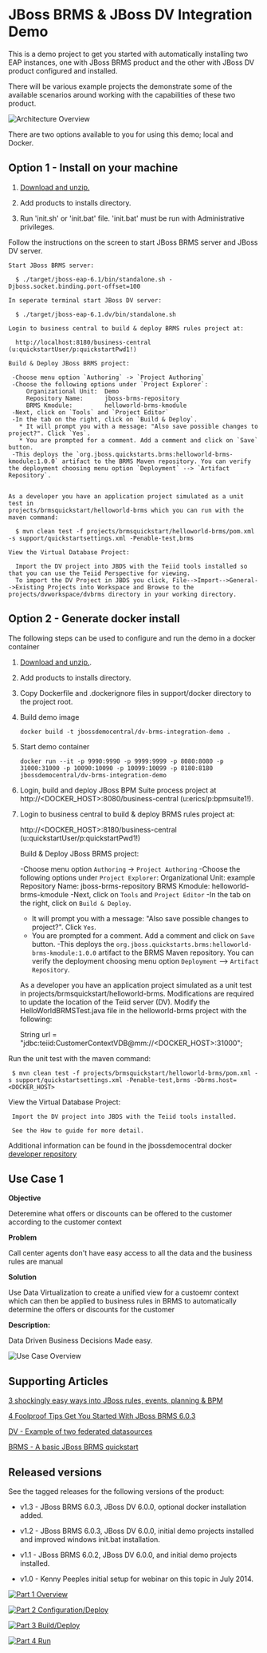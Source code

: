 JBoss BRMS & JBoss DV Integration Demo
======================================
This is a demo project to get you started with automatically installing two EAP instances, one with JBoss 
BRMS product and the other with JBoss DV product configured and installed.

There will be various example projects the demonstrate some of the available scenarios around working with 
the capabilities of these two product.

![Architecture Overview](https://github.com/kpeeples/dv-brms-integration-demo/blob/master/docs/demo-images/dv%2Bbrms-image2.JPG)

There are two options available to you for using this demo; local and Docker.


Option 1 - Install on your machine
----------------------------------
1. [Download and unzip.](https://github.com/kpeeples/dv-brms-integration-demo/archive/master.zip)

2. Add products to installs directory.

3. Run 'init.sh' or 'init.bat' file. 'init.bat' must be run with Administrative privileges. 

Follow the instructions on the screen to start JBoss BRMS server and JBoss DV server.

   ```
   Start JBoss BRMS server:                                                       
                                                                                       
     $ ./target/jboss-eap-6.1/bin/standalone.sh -Djboss.socket.binding.port-offset=100 
                                                                                       
   In seperate terminal start JBoss DV server:                                         
                                                                                       
     $ ./target/jboss-eap-6.1.dv/bin/standalone.sh                                     
                                                                                       
   Login to business central to build & deploy BRMS rules project at:                     
                                                                                       
     http://localhost:8180/business-central     (u:quickstartUser/p:quickstartPwd1!)                      
                                                                                       
   Build & Deploy JBoss BRMS project:

    -Choose menu option `Authoring` -> `Project Authoring`  
    -Choose the following options under `Project Explorer`:  
        Organizational Unit:  Demo  
        Repository Name:      jboss-brms-repository  
        BRMS Kmodule:         helloworld-brms-kmodule  
    -Next, click on `Tools` and `Project Editor`  
    -In the tab on the right, click on `Build & Deploy`.   
      * It will prompt you with a message: "Also save possible changes to project?". Click `Yes`.  
      * You are prompted for a comment. Add a comment and click on `Save` button.  
    -This deploys the `org.jboss.quickstarts.brms:helloworld-brms-kmodule:1.0.0` artifact to the BRMS Maven repository. You can verify the deployment choosing menu option `Deployment` --> `Artifact Repository`.  


   As a developer you have an application project simulated as a unit test in             
   projects/brmsquickstart/helloworld-brms which you can run with the maven command:      
                                                                                       
     $ mvn clean test -f projects/brmsquickstart/helloworld-brms/pom.xml -s support/quickstartsettings.xml -Penable-test,brms                        
                                                                                       
   View the Virtual Database Project:                                                                     
                                                                                       
     Import the DV project into JBDS with the Teiid tools installed so that you can use the Teiid Perspective for viewing.   
     To import the DV Project in JBDS you click, File-->Import-->General-->Existing Projects into Workspace and Browse to the projects/dvworkspace/dvbrms directory in your working directory.  

   ```


Option 2 - Generate docker install
----------------------------------
The following steps can be used to configure and run the demo in a docker container

1. [Download and unzip.](https://github.com/jbossdemocentral/brms-fuse-integration-demo/archive/master.zip).

2. Add products to installs directory.

3. Copy Dockerfile and .dockerignore files in support/docker directory to the project root.

4. Build demo image

	```
	docker build -t jbossdemocentral/dv-brms-integration-demo .
	```
5. Start demo container

	```
	docker run --it -p 9990:9990 -p 9999:9999 -p 8080:8080 -p 31000:31000 -p 10090:10090 -p 10099:10099 -p 8180:8180 jbossdemocentral/dv-brms-integration-demo
	```

6. Login, build and deploy JBoss BPM Suite process project at http://<DOCKER_HOST>:8080/business-central (u:erics/p:bpmsuite1!).

7. Login to business central to build & deploy BRMS rules project at:

     http://<DOCKER_HOST>:8180/business-central     (u:quickstartUser/p:quickstartPwd1!)                  

   Build & Deploy JBoss BRMS project:

    -Choose menu option `Authoring` -> `Project Authoring`
    -Choose the following options under `Project Explorer`:
        Organizational Unit:  example
        Repository Name:      jboss-brms-repository
        BRMS Kmodule:         helloworld-brms-kmodule
    -Next, click on `Tools` and `Project Editor`
    -In the tab on the right, click on `Build & Deploy`.
      * It will prompt you with a message: "Also save possible changes to project?". Click `Yes`.
      * You are prompted for a comment. Add a comment and click on `Save` button.
    -This deploys the `org.jboss.quickstarts.brms:helloworld-brms-kmodule:1.0.0` artifact to the BRMS Maven repository. You can verify the deployment choosing menu option `Deployment` --> `Artifact Repository`.


   As a developer you have an application project simulated as a unit test in
   projects/brmsquickstart/helloworld-brms. Modifications are required to update the location of the Teiid server (DV). Modify the HelloWorldBRMSTest.java file in the helloworld-brms project with the following:

 
    String url = "jdbc:teiid:CustomerContextVDB@mm://<DOCKER_HOST>:31000";
 

Run the unit test with the maven command:

     $ mvn clean test -f projects/brmsquickstart/helloworld-brms/pom.xml -s support/quickstartsettings.xml -Penable-test,brms -Dbrms.host=<DOCKER_HOST>                        

   View the Virtual Database Project:

     Import the DV project into JBDS with the Teiid tools installed.

     See the How to guide for more detail.
  

Additional information can be found in the jbossdemocentral docker [developer repository](https://github.com/jbossdemocentral/docker-developer)



Use Case 1 
----------  

**Objective**   

Deteremine what offers or discounts can be offered to the customer according to the customer context   

**Problem**   

Call center agents don't have easy access to all the data and the business rules are manual   

**Solution**   

Use Data Virtualization to create a unified view for a custoemr context which can then be applied to business rules in BRMS to automatically determine the offers or discounts for the customer   

**Description:**  

Data Driven Business Decisions Made easy.  

![Use Case Overview](https://github.com/kpeeples/dv-brms-integration-demo/blob/master/docs/demo-images/dv%2Bbrms-image4.JPG)


Supporting Articles
-------------------
[3 shockingly easy ways into JBoss rules, events, planning & BPM](http://www.schabell.org/2015/01/3-shockingly-easy-ways-into-jboss-brms-bpmsuite.html)

[4 Foolproof Tips Get You Started With JBoss BRMS 6.0.3](http://www.schabell.org/2014/10/4-foolproof-tips-get-started-jboss-brms-603.html)

[DV - Example of two federated datasources](https://developer.jboss.org/docs/DOC-18404)

[BRMS - A basic JBoss BRMS quickstart](http://www.jboss.org/quickstarts/brms/helloworld-brms) 


Released versions
-----------------
See the tagged releases for the following versions of the product:

- v1.3 - JBoss BRMS 6.0.3, JBoss DV 6.0.0, optional docker installation added.

- v1.2 - JBoss BRMS 6.0.3, JBoss DV 6.0.0, initial demo projects installed and improved windows init.bat installation.

- v1.1 - JBoss BRMS 6.0.2, JBoss DV 6.0.0, and initial demo projects installed.

- v1.0 - Kenny Peeples initial setup for webinar on this topic in July 2014.


[![Part 1 Overview](docs/demo-images/video1.png)](http://vimeo.com/user16928011/dv-brms-integrated-demo-part1)

[![Part 2 Configuration/Deploy](docs/demo-images/video2.png)](http://vimeo.com/user16928011/dv-brms-integrated-demo-part2)

[![Part 3 Build/Deploy](docs/demo-images/video3.png)](http://vimeo.com/user16928011/dv-brms-integrated-demo-part3) 

[![Part 4 Run](docs/demo-images/video4.png)](http://vimeo.com/user16928011/dv-brms-integrated-demo-part4) 

